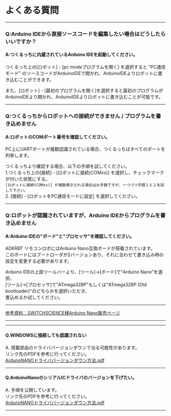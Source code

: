 # よくある質問

----

### Q:Arduino IDEから直接ソースコードを編集したい場合はどうしたらいいですか？

#### A:つくるっちに内蔵されているArduino IDEを起動してください。

つくるっち上の[ロボット] - [pc modeプログラムを開く] を選択すると "PC通信モード" のソースコードがArduinoIDEで開かれ、ArduinoIDEよりロボットに書き込むことができます。  

また、[ロボット] - [最初のプログラムを開く]を選択すると最初のプログラムがArduinoIDEより開かれ、ArduinoIDEよりロボットに書き込むことが可能です。

----

### Q:つくるっちからロボットへの接続ができません / プログラムを書き込めません

#### A:ロボットのCOMポート番号を確認してください。

PC上にUARTポートが複数認識されている場合、つくるっちはすべてのポートを列挙します。

つくるっちより確認する場合、以下の手順を試してください。  
1.つくるっち上の[接続] - [ロボットに接続(COMxx)] を選択し、チェックマークが付いた状態にする。  
``[ロボットに接続(COMxx)] が複数表示される場合はお手数ですが、一つづつ手順１と２を試して下さい。``    
2. [接続] - [ロボットをPC通信モードに設定] を選択してください。  

----

### Q:ロボットが認識されていますが、Arduino IDEからプログラムを書き込めません

#### A:Arduino IDEの"ボード"と"プロセッサ"を確認してください。

ADKRBT リモコンロボにはArduino Nano互換ボードが搭載されています。  
このボードにはブートローダが2バージョンあり、それに合わせて書き込み時の設定を変更する必要があります。  

Arduino IDEの上部ツールバーより、[ツール]→[ボード]で"Arduino Nano"を選択、  
[ツール]→[プロセッサ]で"ATmega328P"もしくは"ATmega328P (Old bootloader)"のどちらかを選択いただき、  
書込めるか試してください。

----

[参考資料：SWITCHSCIENCE様Arduino Nano販売ページ](https://www.switch-science.com/catalog/2554/)

----

----

#### Q.WINDOWSに接続しても認識されない  
A. 搭載部品のドライババージョンダウンで治る可能性があります。  
リンク先のPDFを参考に行ってください。  
[ArdunoNANOドライババージョンダウン方法.pdf](https://github.com/bit-trade-one/ADKRBT_Remocon_Robo/blob/master/Documents/ArdunoNANO%E3%83%89%E3%83%A9%E3%82%A4%E3%83%90%E3%83%90%E3%83%BC%E3%82%B8%E3%83%A7%E3%83%B3%E3%83%80%E3%82%A6%E3%83%B3%E6%96%B9%E6%B3%95V1.1.pdf)  

----

#### Q.ArduinoNanoのシリアルICドライバのバージョンを下げたい。  
A. 手順を公開しています。  
リンク先のPDFを参考に行ってください。  
[ArdunoNANOドライババージョンダウン方法.pdf](https://github.com/bit-trade-one/ADKRBT_Remocon_Robo/blob/master/Documents/ArdunoNANO%E3%83%89%E3%83%A9%E3%82%A4%E3%83%90%E3%83%90%E3%83%BC%E3%82%B8%E3%83%A7%E3%83%B3%E3%83%80%E3%82%A6%E3%83%B3%E6%96%B9%E6%B3%95V1.1.pdf)  

----

